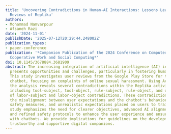 ```yaml
---
title: 'Uncovering Contradictions in Human-AI Interactions: Lessons Learned from User
  Reviews of Replika'
authors:
- Mohammad Namvarpour
- Afsaneh Razi
date: '2024-11-01'
publishDate: '2025-07-12T20:29:44.248002Z'
publication_types:
- paper-conference
publication: '*Companion Publication of the 2024 Conference on Computer-Supported
  Cooperative Work and Social Computing*'
doi: 10.1145/3678884.3681909
abstract: The increasing integration of artificial intelligence (AI) in daily life
  presents opportunities and challenges, particularly in fostering human-AI relationships.
  This study investigates user reviews from the Google Play Store for the Replika
  chatbot, focusing on complaints of online sexual harassment. Using Activity Theory,
  the analysis reveals several contradictions within the Replika activity system,
  including tool-subject, tool-object, rule-subject, rule-object, and distribution
  of labor-subject and labor-object contradictions. These contradictions highlight
  the misalignment between user expectations and the chatbot's behavior, inadequate
  safety measures, and unrealistic expectations placed on users to train the AI. The
  study emphasizes the need for clearer objectives, advanced AI alignment techniques,
  and refined safety protocols to enhance the user experience and ensure ethical interactions
  with chatbots. We provide implications for guidelines on the development of more
  trustworthy and supportive digital companions.
---
```

